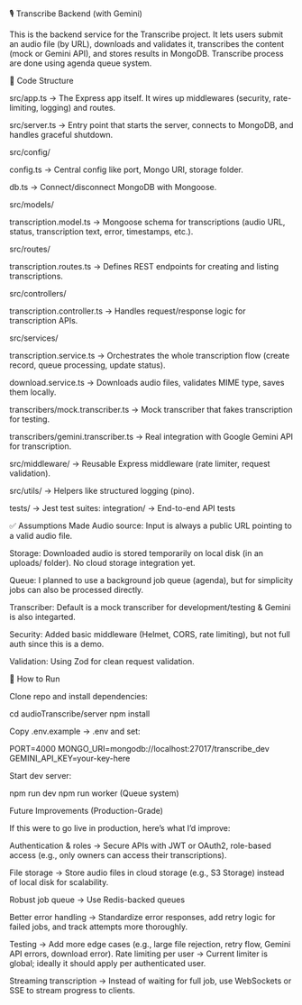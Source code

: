 🎙️ Transcribe Backend (with Gemini)

This is the backend service for the Transcribe project.
It lets users submit an audio file (by URL), downloads and validates it, transcribes the content (mock or Gemini API), and stores results in MongoDB. Transcribe process are done using agenda queue system.

📂 Code Structure 

src/app.ts → The Express app itself. It wires up middlewares (security, rate-limiting, logging) and routes.

src/server.ts → Entry point that starts the server, connects to MongoDB, and handles graceful shutdown.

src/config/

config.ts → Central config like port, Mongo URI, storage folder.

db.ts → Connect/disconnect MongoDB with Mongoose.

src/models/

transcription.model.ts → Mongoose schema for transcriptions (audio URL, status, transcription text, error, timestamps, etc.).

src/routes/

transcription.routes.ts → Defines REST endpoints for creating and listing transcriptions.

src/controllers/

transcription.controller.ts → Handles request/response logic for transcription APIs.

src/services/

transcription.service.ts → Orchestrates the whole transcription flow (create record, queue processing, update status).

download.service.ts → Downloads audio files, validates MIME type, saves them locally.

transcribers/mock.transcriber.ts → Mock transcriber that fakes transcription for testing.

transcribers/gemini.transcriber.ts → Real integration with Google Gemini API for transcription.

src/middleware/ → Reusable Express middleware (rate limiter, request validation).

src/utils/ → Helpers like structured logging (pino).

tests/ → Jest test suites:
integration/ → End-to-end API tests

✅ Assumptions Made
Audio source: Input is always a public URL pointing to a valid audio file.

Storage: Downloaded audio is stored temporarily on local disk (in an uploads/ folder). No cloud storage integration yet.

Queue: I planned to use a background job queue (agenda), but for simplicity jobs can also be processed directly.

Transcriber: Default is a mock transcriber for development/testing & Gemini is also integarted.

Security: Added basic middleware (Helmet, CORS, rate limiting), but not full auth since this is a demo.

Validation: Using Zod for clean request validation.

🚀 How to Run

Clone repo and install dependencies:

cd audioTranscribe/server
npm install


Copy .env.example → .env and set:

PORT=4000
MONGO_URI=mongodb://localhost:27017/transcribe_dev
GEMINI_API_KEY=your-key-here


Start dev server:

npm run dev
npm run worker (Queue system)

Future Improvements (Production-Grade)

If this were to go live in production, here’s what I’d improve:

Authentication & roles → Secure APIs with JWT or OAuth2, role-based access (e.g., only owners can access their transcriptions).

File storage → Store audio files in cloud storage (e.g., S3 Storage) instead of local disk for scalability.

Robust job queue → Use Redis-backed queues

Better error handling → Standardize error responses, add retry logic for failed jobs, and track attempts more thoroughly.

Testing → Add more edge cases (e.g., large file rejection, retry flow, Gemini API errors, download error).
Rate limiting per user → Current limiter is global; ideally it should apply per authenticated user.

Streaming transcription → Instead of waiting for full job, use WebSockets or SSE to stream progress to clients.

